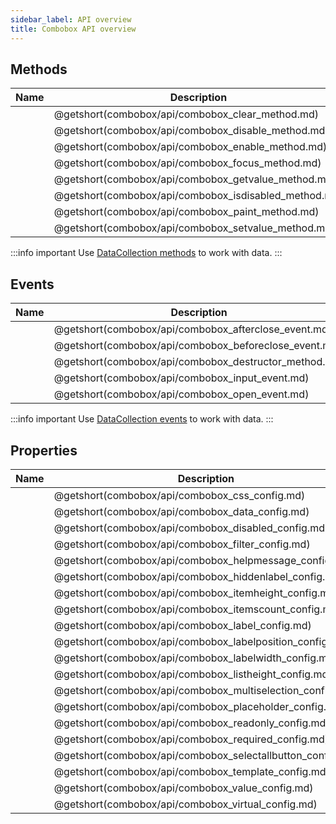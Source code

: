 ```yaml
---
sidebar_label: API overview
title: Combobox API overview
---
```


## Methods

| Name                                           | Description                                           |
|------------------------------------------------|-------------------------------------------------------|
| [](combobox/api/combobox_clear_method.md)      | @getshort(combobox/api/combobox_clear_method.md)      |
| [](combobox/api/combobox_disable_method.md)    | @getshort(combobox/api/combobox_disable_method.md)    |
| [](combobox/api/combobox_enable_method.md)     | @getshort(combobox/api/combobox_enable_method.md)     |
| [](combobox/api/combobox_focus_method.md)      | @getshort(combobox/api/combobox_focus_method.md)      |
| [](combobox/api/combobox_getvalue_method.md)   | @getshort(combobox/api/combobox_getvalue_method.md)   |
| [](combobox/api/combobox_isdisabled_method.md) | @getshort(combobox/api/combobox_isdisabled_method.md) |
| [](combobox/api/combobox_paint_method.md)      | @getshort(combobox/api/combobox_paint_method.md)      |
| [](combobox/api/combobox_setvalue_method.md)   | @getshort(combobox/api/combobox_setvalue_method.md)   |

:::info important
Use [DataCollection methods](data_collection/index.md) to work with data. 
:::

## Events

| Name                                           | Description                                           |
| ---------------------------------------------- | ----------------------------------------------------- |
| [](combobox/api/combobox_afterclose_event.md)  | @getshort(combobox/api/combobox_afterclose_event.md)  |
| [](combobox/api/combobox_beforeclose_event.md) | @getshort(combobox/api/combobox_beforeclose_event.md) |
| [](combobox/api/combobox_destructor_method.md) | @getshort(combobox/api/combobox_destructor_method.md) |
| [](combobox/api/combobox_input_event.md)       | @getshort(combobox/api/combobox_input_event.md)       |
| [](combobox/api/combobox_open_event.md)        | @getshort(combobox/api/combobox_open_event.md)        |

:::info important
Use [DataCollection events](data_collection/index.md#events) to work with data. 
:::

## Properties

| Name                                                | Description                                                |
| --------------------------------------------------- | ---------------------------------------------------------- |
| [](combobox/api/combobox_css_config.md)             | @getshort(combobox/api/combobox_css_config.md)             |
| [](combobox/api/combobox_data_config.md)            | @getshort(combobox/api/combobox_data_config.md)            |
| [](combobox/api/combobox_disabled_config.md)        | @getshort(combobox/api/combobox_disabled_config.md)        |
| [](combobox/api/combobox_filter_config.md)          | @getshort(combobox/api/combobox_filter_config.md)          |
| [](combobox/api/combobox_helpmessage_config.md)     | @getshort(combobox/api/combobox_helpmessage_config.md)     |
| [](combobox/api/combobox_hiddenlabel_config.md)     | @getshort(combobox/api/combobox_hiddenlabel_config.md)     |
| [](combobox/api/combobox_itemheight_config.md)      | @getshort(combobox/api/combobox_itemheight_config.md)      |
| [](combobox/api/combobox_itemscount_config.md)      | @getshort(combobox/api/combobox_itemscount_config.md)      |
| [](combobox/api/combobox_label_config.md)           | @getshort(combobox/api/combobox_label_config.md)           |
| [](combobox/api/combobox_labelposition_config.md)   | @getshort(combobox/api/combobox_labelposition_config.md)   |
| [](combobox/api/combobox_labelwidth_config.md)      | @getshort(combobox/api/combobox_labelwidth_config.md)      |
| [](combobox/api/combobox_listheight_config.md)      | @getshort(combobox/api/combobox_listheight_config.md)      |
| [](combobox/api/combobox_multiselection_config.md)  | @getshort(combobox/api/combobox_multiselection_config.md)  |
| [](combobox/api/combobox_placeholder_config.md)     | @getshort(combobox/api/combobox_placeholder_config.md)     |
| [](combobox/api/combobox_readonly_config.md)        | @getshort(combobox/api/combobox_readonly_config.md)        |
| [](combobox/api/combobox_required_config.md)        | @getshort(combobox/api/combobox_required_config.md)        |
| [](combobox/api/combobox_selectallbutton_config.md) | @getshort(combobox/api/combobox_selectallbutton_config.md) |
| [](combobox/api/combobox_template_config.md)        | @getshort(combobox/api/combobox_template_config.md)        |
| [](combobox/api/combobox_value_config.md)           | @getshort(combobox/api/combobox_value_config.md)           |
| [](combobox/api/combobox_virtual_config.md)         | @getshort(combobox/api/combobox_virtual_config.md)         |
